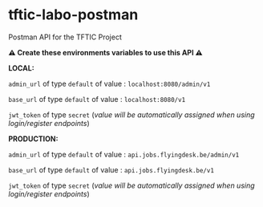 # tftic-labo-postman
Postman API for the TFTIC Project

**⚠️ Create these environments variables to use this API ⚠️**



**LOCAL:**

`admin_url` of type `default` of value : `localhost:8080/admin/v1`

`base_url` of type `default` of value : `localhost:8080/v1`

`jwt_token` of type `secret` (_value will be automatically assigned when using login/register endpoints_)



**PRODUCTION:**

`admin_url` of type `default` of value : `api.jobs.flyingdesk.be/admin/v1`

`base_url` of type `default` of value : `api.jobs.flyingdesk.be/v1`

`jwt_token` of type `secret` (_value will be automatically assigned when using login/register endpoints_)
